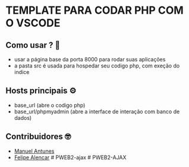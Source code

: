 # TEMPLATE PARA CODAR PHP COM O VSCODE


## Como usar ? 🤔

* usar a página base da porta 8000 para rodar suas aplicações
* a pasta src é usada para hospedar seu codigo php, com exeção do indice

## Hosts principais ⚙
* base_url (abre o codigo php)
* base_url/phpmyadmin (abre a interface de interação com banco de dados)

## Contribuidores 🤓

* [Manuel Antunes](https://github.com/Manuel-Antunes)
* [Felipe Alencar](https://github.com/felipealencar)
#   P W E B 2 - a j a x  
 #   P W E B 2 - A J A X  
 